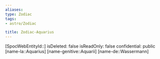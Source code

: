```yaml
---
aliases: 
type: Zodiac
tags:
- astro/Zodiac

title: Zodiac-Aquarius
---
```

[SpocWebEntityId::]
isDeleted: false
isReadOnly: false
confidential: public
[name-la::Aquarius]
[name-genitive::Aquarii]
[name-de::Wassermann]


